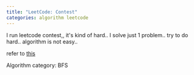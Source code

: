 ```yaml
---
title: "LeetCode: Contest"
categories: algorithm leetcode
---
```


I run leetcode contest,, 
it's kind of hard..
I solve just 1 problem..
try to do hard..
algorithm is not easy..

refer to [this]

Algorithm category: BFS

[this]: https://leetcode.com/contest/
